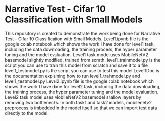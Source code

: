 # Narrative Test - Cifar 10 Classification with Small Models
This repository is created to demonstrate the work being done for Narrative Test - Cifar 10 Classification with Small Models.
Level1.ipynb file is the google colab notebook which shows the work I have done for level1 task, including the data downloading, the training process, the hyper parameter tuning and the model evaluation. Level1 task model uses MobileNetV2 basemodel slightly modified, trained from scrath. 
level1_trainmodel.py is the script you can use to train this model from scratch and save it to a file
level1_testmodel.py is the script you can use to test this model
Level1Doc is the documentation explaining how to run level1_trainmodel.py and level1_testmodel.py
Level2.ipynb file is the google colab notebook which shows the work I have done for level2 task, including the data downloading, the training process, the hyper parameter tuning and the model evaluation. Level2 task model uses MobileNetV2 basemodel shallow layers by removing two bottlenecks. 
In both task1 and task2 models, mobilenetv2 preprocess is imbedded in the model itself so that we can import test data directly to the model. 
